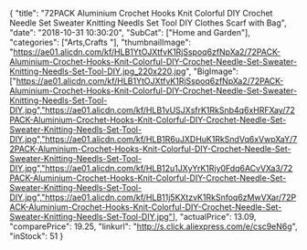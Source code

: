 {
	"title": "72PACK Aluminium Crochet Hooks Knit Colorful DIY Crochet Needle Set Sweater Knitting Needls Set Tool DIY Clothes Scarf with Bag",
	"date": "2018-10-31 10:30:20",
	"SubCat": ["Home and Garden"],
	"categories": ["Arts,Crafts "],
	"thumbnailImage": "https://ae01.alicdn.com/kf/HLB1YtOJXtfvK1RjSspoq6zfNpXa2/72PACK-Aluminium-Crochet-Hooks-Knit-Colorful-DIY-Crochet-Needle-Set-Sweater-Knitting-Needls-Set-Tool-DIY.jpg_220x220.jpg",
	"BigImage": ["https://ae01.alicdn.com/kf/HLB1YtOJXtfvK1RjSspoq6zfNpXa2/72PACK-Aluminium-Crochet-Hooks-Knit-Colorful-DIY-Crochet-Needle-Set-Sweater-Knitting-Needls-Set-Tool-DIY.jpg","https://ae01.alicdn.com/kf/HLB1vUSJXsfrK1RkSnb4q6xHRFXay/72PACK-Aluminium-Crochet-Hooks-Knit-Colorful-DIY-Crochet-Needle-Set-Sweater-Knitting-Needls-Set-Tool-DIY.jpg","https://ae01.alicdn.com/kf/HLB1R6uJXDHuK1RkSndVq6xVwpXaY/72PACK-Aluminium-Crochet-Hooks-Knit-Colorful-DIY-Crochet-Needle-Set-Sweater-Knitting-Needls-Set-Tool-DIY.jpg","https://ae01.alicdn.com/kf/HLB12u1JXyYrK1Rjy0Fdq6ACvVXa3/72PACK-Aluminium-Crochet-Hooks-Knit-Colorful-DIY-Crochet-Needle-Set-Sweater-Knitting-Needls-Set-Tool-DIY.jpg","https://ae01.alicdn.com/kf/HLB11j5KXtzvK1RkSnfoq6zMwVXar/72PACK-Aluminium-Crochet-Hooks-Knit-Colorful-DIY-Crochet-Needle-Set-Sweater-Knitting-Needls-Set-Tool-DIY.jpg"],
	"actualPrice": 13.09,
	"comparePrice": 19.25,
	"linkurl": "http://s.click.aliexpress.com/e/csc9eN6g",
	"inStock": 51
}

